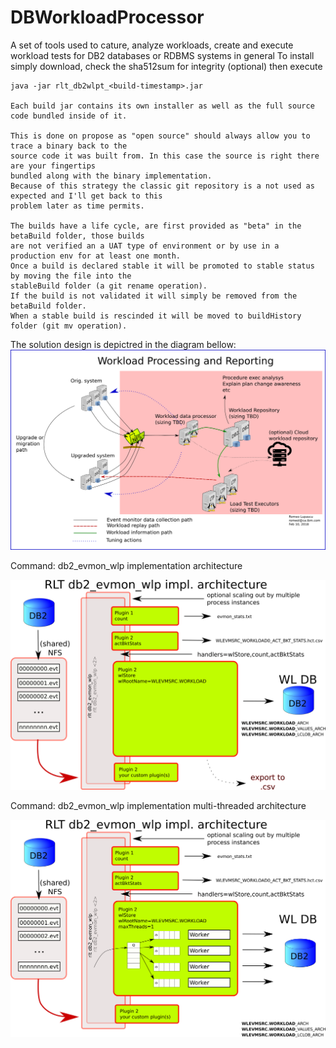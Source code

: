 # DBWorkloadProcessor
A set of tools used to cature, analyze workloads, create and execute workload tests for DB2 databases or RDBMS systems in general
To install simply download, check the sha512sum for integrity (optional) then execute
```shell
java -jar rlt_db2wlpt_<build-timestamp>.jar

Each build jar contains its own installer as well as the full source code bundled inside of it.

This is done on propose as "open source" should always allow you to trace a binary back to the
source code it was built from. In this case the source is right there are your fingertips
bundled along with the binary implementation.
Because of this strategy the classic git repository is a not used as expected and I'll get back to this
problem later as time permits.

The builds have a life cycle, are first provided as "beta" in the betaBuild folder, those builds
are not verified an a UAT type of environment or by use in a production env for at least one month.
Once a build is declared stable it will be promoted to stable status by moving the file into the 
stableBuild folder (a git rename operation).
If the build is not validated it will simply be removed from the betaBuild folder.
When a stable build is rescinded it will be moved to buildHistory folder (git mv operation).

```
The solution design is depictred in the diagram bellow:
![Design](workload_processing_system_design.png)

Command: db2_evmon_wlp implementation architecture

![db2_evmon_wlp implementation architecture](db2_evmon_etl_architecture.png)


Command: db2_evmon_wlp implementation multi-threaded architecture

![db2_evmon_wlp implementation MT architecture](db2_evmon_etl_architecture_MT_insert.png)
